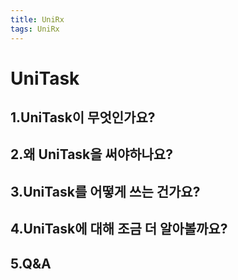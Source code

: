 ```yaml
---
title: UniRx
tags: UniRx
---
```


# UniTask

## 1.UniTask이 무엇인가요?

## 2.왜 UniTask을 써야하나요?

## 3.UniTask를 어떻게 쓰는 건가요?

## 4.UniTask에 대해 조금 더 알아볼까요?

## 5.Q&A
